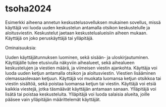 # tsoha2024
Esimerkki aiheena annetun keskustelusovelluksen mukainen sovellus, missä käyttäjä voi luoda uuden keskustelun antamalla otsikon keskustelulle ja aloitusviestin. Keskustelut jaetaan keskustelualueisiin aiheen mukaan. Käyttäjä on joko peruskäyttäjä tai ylläpitäjä.

Ominaisuuksia:

Uuden käyttäjätunnuksen luominen, sekä sisään- ja uloskirjautuminen.
Käyttäjälle tulee etusivulla näkyviin aihealueet, sekä aihealueen keskustelujen ja viestien määrä, ja viimeisen viestin ajankohta.
Käyttäja voi luoda uuden ketjun antamalla otsikon ja aloitusviestin.
Viestien lisääminen olemassaolevaan ketjuun.
Käyttäjä voi muokata luomansa ketjun otsikkoa tai viestin sisältöä, sekä poistaa luomansa ketjun tai viestin.
Käyttäjä voi etsiä kaikkia viestejä, jotka täsmäävät käyttäjän antamaan sanaan.
Ylläpitäjä voi lisätä tai poistaa keskusteluita.
Ylläpitäjä voi luoda salaisia alueita, joille pääsee vain ylläpitäjän määrittelemät käyttäjät.
